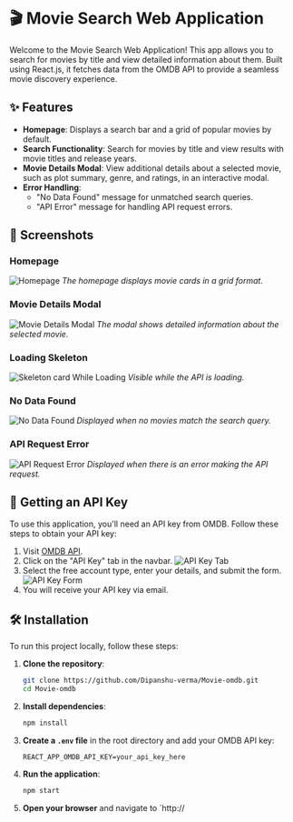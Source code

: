 # 🎬 Movie Search Web Application

Welcome to the Movie Search Web Application! This app allows you to search for movies by title and view detailed information about them. Built using React.js, it fetches data from the OMDB API to provide a seamless movie discovery experience.

## ✨ Features

- **Homepage**: Displays a search bar and a grid of popular movies by default.
- **Search Functionality**: Search for movies by title and view results with movie titles and release years.
- **Movie Details Modal**: View additional details about a selected movie, such as plot summary, genre, and ratings, in an interactive modal.
- **Error Handling**: 
  - "No Data Found" message for unmatched search queries.
  - "API Error" message for handling API request errors.

## 📸 Screenshots

### Homepage

![Homepage](https://github.com/Dipanshu-verma/Movie-omdb/assets/128663583/7a9298b7-c312-4119-9e73-36ba20b40ade)
_The homepage displays movie cards in a grid format._

### Movie Details Modal

![Movie Details Modal](https://github.com/Dipanshu-verma/Movie-omdb/assets/128663583/8dc05a9a-65c2-44d8-b1ed-66522d0607aa)
_The modal shows detailed information about the selected movie._

### Loading Skeleton

![Skeleton card While Loading](https://github.com/Dipanshu-verma/Movie-omdb/assets/128663583/a55d29e7-52e7-4292-a05b-3b91e01dbb6a)
_Visible while the API is loading._

### No Data Found

![No Data Found](https://github.com/Dipanshu-verma/Movie-omdb/assets/128663583/9187b7e0-0dbe-4038-abbd-ff95bef1cfdf)
_Displayed when no movies match the search query._

### API Request Error

![API Request Error](https://github.com/Dipanshu-verma/Movie-omdb/assets/128663583/2a19905f-56cd-4d6b-b274-97afb9a8910a)
_Displayed when there is an error making the API request._

## 🔑 Getting an API Key

To use this application, you'll need an API key from OMDB. Follow these steps to obtain your API key:

1. Visit [OMDB API](https://www.omdbapi.com/).
2. Click on the "API Key" tab in the navbar.
    ![API Key Tab](https://github.com/Dipanshu-verma/Movie-omdb/assets/128663583/922451c2-f7d6-4ffb-969c-95d2c0221db6)
3. Select the free account type, enter your details, and submit the form.
    ![API Key Form](https://github.com/Dipanshu-verma/Movie-omdb/assets/128663583/7a69a96e-87d7-40d1-a8a2-a50dac20ab3c)
4. You will receive your API key via email.

## 🛠️ Installation

To run this project locally, follow these steps:

1. **Clone the repository**:
    ```sh
    git clone https://github.com/Dipanshu-verma/Movie-omdb.git
    cd Movie-omdb
    ```

2. **Install dependencies**:
    ```sh
    npm install
    ```

3. **Create a `.env` file** in the root directory and add your OMDB API key:
    ```
    REACT_APP_OMDB_API_KEY=your_api_key_here
    ```

4. **Run the application**:
    ```sh
    npm start
    ```

5. **Open your browser** and navigate to `http://
